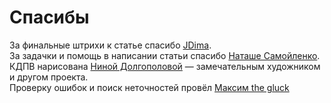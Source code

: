 # Спасибы

За финальные штрихи к статье спасибо [JDima](http://habrahabr.ru/users/jdima/).  
За задачки и помощь в написании статьи спасибо [Наташе Самойленко](http://xgu.ru/wiki/Категория:Автор_Наташа_Самойленко).  
КДПВ нарисована [Ниной Долгополовой](http://www.nina-dolgopolova.com/) — замечательным художником и другом проекта.  
Проверку ошибок и поиск неточностей провёл [Максим the gluck](http://habrahabr.ru/users/thegluck/)

